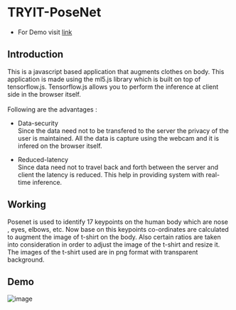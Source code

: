 # TRYIT-PoseNet

- For Demo visit [link](https://kevin3010.github.io/TRYIT-PoseNet/) 

## Introduction

This is a javascript based application that augments clothes on body. This application is made using the ml5.js library which is built on top of tensorflow.js. Tensorflow.js allows you to perform the inference at client side in the browser itself. <br><br>Following are the advantages :  
- Data-security<br>
Since the data need not to be transfered to the server the privacy of the user is maintained. All the data is capture using the webcam and it is infered on the browser itself.

- Reduced-latency<br>
Since data need not to travel back and forth between the server and client the latency is reduced. This help in providing system with real-time inference.

## Working

Posenet is used to identify 17 keypoints on the human body which are nose , eyes, elbows, etc. Now base on this keypoints co-ordinates are calculated to augment the image of t-shirt on the body. Also certain ratios are taken into consideration in order to adjust the image of the t-shirt and resize it. The images of the t-shirt used are in png format with transparent background.


## Demo

![image](https://github.com/kevin3010/TRYIT-PoseNet/blob/master/images/TryIT.gif)
